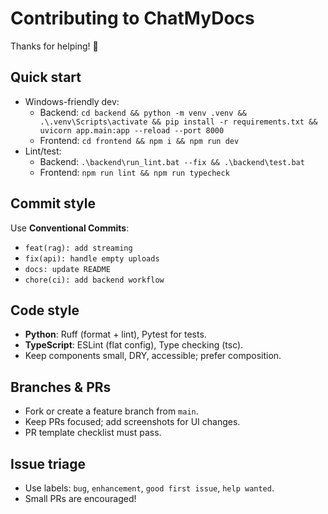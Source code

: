 # Contributing to ChatMyDocs

Thanks for helping! 🫶

## Quick start
- Windows-friendly dev:
  - Backend: `cd backend && python -m venv .venv && .\.venv\Scripts\activate && pip install -r requirements.txt && uvicorn app.main:app --reload --port 8000`
  - Frontend: `cd frontend && npm i && npm run dev`
- Lint/test:
  - Backend: `.\backend\run_lint.bat --fix && .\backend\test.bat`
  - Frontend: `npm run lint && npm run typecheck`

## Commit style
Use **Conventional Commits**:
- `feat(rag): add streaming`
- `fix(api): handle empty uploads`
- `docs: update README`
- `chore(ci): add backend workflow`

## Code style
- **Python**: Ruff (format + lint), Pytest for tests.
- **TypeScript**: ESLint (flat config), Type checking (tsc).
- Keep components small, DRY, accessible; prefer composition.

## Branches & PRs
- Fork or create a feature branch from `main`.
- Keep PRs focused; add screenshots for UI changes.
- PR template checklist must pass.

## Issue triage
- Use labels: `bug`, `enhancement`, `good first issue`, `help wanted`.
- Small PRs are encouraged!
